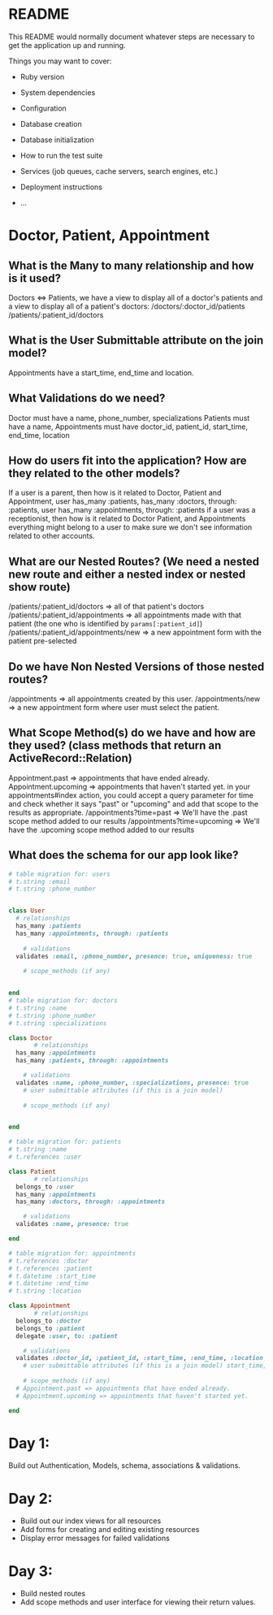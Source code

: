 # README

This README would normally document whatever steps are necessary to get the
application up and running.

Things you may want to cover:

* Ruby version

* System dependencies

* Configuration

* Database creation

* Database initialization

* How to run the test suite

* Services (job queues, cache servers, search engines, etc.)

* Deployment instructions

* ...


# Doctor, Patient, Appointment
## What is the Many to many relationship and how is it used?
Doctors <=> Patients, we have a view to display all of a doctor's patients and a view to display all of a patient's doctors:
/doctors/:doctor_id/patients
/patients/:patient_id/doctors
## What is the User Submittable attribute on the join model?
Appointments have a start_time, end_time and location.
## What Validations do we need?
Doctor must have a name, phone_number, specializations
Patients must have a name, 
Appointments must have doctor_id, patient_id, start_time, end_time, location
## How do users fit into the application? How are they related to the other models?
If a user is a parent, then how is it related to Doctor, Patient and Appointment,
user has_many :patients, has_many :doctors, through: :patients, user has_many :appointments, through: :patients
if a user was a receptionist, then how is it related to Doctor Patient, and Appointments
everything might belong to a user to make sure we don't see information related to other accounts.

## What are our Nested Routes? (We need a nested new route and either a nested index or nested show route)
/patients/:patient_id/doctors => all of that patient's doctors
/patients/:patient_id/appointments => all appointments made with that patient (the one who is identified by `params[:patient_id]`)
/patients/:patient_id/appointments/new => a new appointment form with the patient pre-selected
## Do we have Non Nested Versions of those nested routes?
/appointments => all appointments created by this user.
/appointments/new => a new appointment form where user must select the patient.
## What Scope Method(s) do we have and how are they used? (class methods that return an ActiveRecord::Relation)
Appointment.past => appointments that have ended already.
Appointment.upcoming => appointments that haven't started yet.
in your appointments#index action, you could accept a query parameter for time and check whether it says "past" or "upcoming" and add that scope to the results as appropriate. 
/appointments?time=past => We'll have the .past scope method added to our results
/appointments?time=upcoming => We'll have the .upcoming scope method added to our results 
## What does the schema for our app look like?

```rb
# table migration for: users 
# t.string :email
# t.string :phone_number


class User 
  # relationships
  has_many :patients
  has_many :appointments, through: :patients
  
	# validations 
  validates :email, :phone_number, presence: true, uniqueness: true
  
	# scope_methods (if any)


end
# table migration for: doctors 
# t.string :name
# t.string :phone_number
# t.string :specializations

class Doctor 
       # relationships
  has_many :appointments
  has_many :patients, through: :appointments

	# validations 
  validates :name, :phone_number, :specializations, presence: true
	# user submittable attributes (if this is a join model)
  
	# scope_methods (if any)


end

# table migration for: patients 
# t.string :name
# t.references :user

class Patient 
       # relationships
  belongs_to :user
  has_many :appointments
  has_many :doctors, through: :appointments

	# validations 
  validates :name, presence: true

end

# table migration for: appointments 
# t.references :doctor
# t.references :patient 
# t.datetime :start_time 
# t.datetime :end_time 
# t.string :location

class Appointment 
       # relationships
  belongs_to :doctor
  belongs_to :patient
  delegate :user, to: :patient

	# validations 
  validates :doctor_id, :patient_id, :start_time, :end_time, :location, presence: true
	# user submittable attributes (if this is a join model) start_time, end_time and location
  
	# scope_methods (if any)
  # Appointment.past => appointments that have ended already.
  # Appointment.upcoming => appointments that haven't started yet.

end

```
# Day 1:

Build out Authentication, Models, schema, associations & validations.

# Day 2:

- Build out our index views for all resources
- Add forms for creating and editing existing resources
- Display error messages for failed validations

# Day 3:

- Build nested routes
- Add scope methods and user interface for viewing their return values.